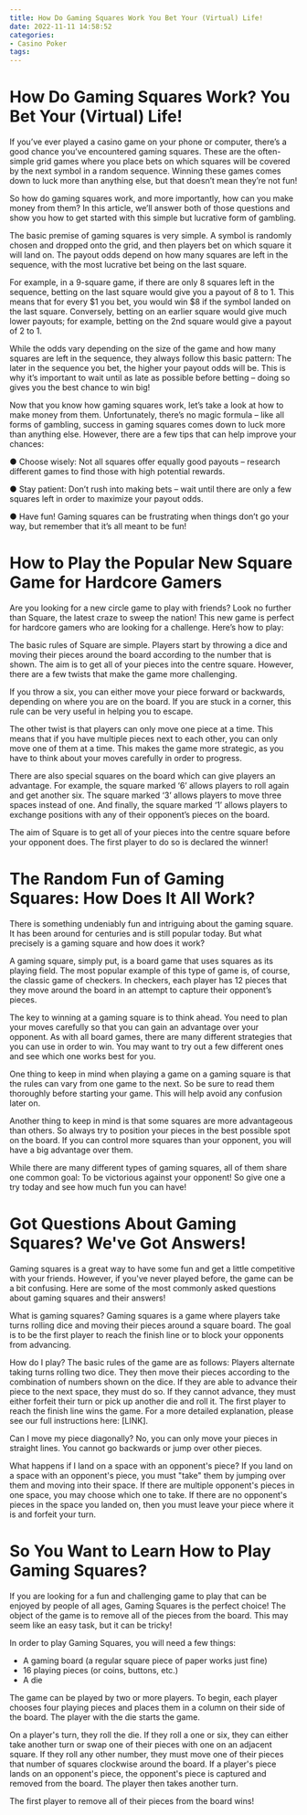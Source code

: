 ```yaml
---
title: How Do Gaming Squares Work You Bet Your (Virtual) Life!
date: 2022-11-11 14:58:52
categories:
- Casino Poker
tags:
---
```



#  How Do Gaming Squares Work? You Bet Your (Virtual) Life!

If you’ve ever played a casino game on your phone or computer, there’s a good chance you’ve encountered gaming squares. These are the often-simple grid games where you place bets on which squares will be covered by the next symbol in a random sequence. Winning these games comes down to luck more than anything else, but that doesn’t mean they’re not fun!

So how do gaming squares work, and more importantly, how can you make money from them? In this article, we’ll answer both of those questions and show you how to get started with this simple but lucrative form of gambling.

The basic premise of gaming squares is very simple. A symbol is randomly chosen and dropped onto the grid, and then players bet on which square it will land on. The payout odds depend on how many squares are left in the sequence, with the most lucrative bet being on the last square.

For example, in a 9-square game, if there are only 8 squares left in the sequence, betting on the last square would give you a payout of 8 to 1. This means that for every $1 you bet, you would win $8 if the symbol landed on the last square. Conversely, betting on an earlier square would give much lower payouts; for example, betting on the 2nd square would give a payout of 2 to 1.

While the odds vary depending on the size of the game and how many squares are left in the sequence, they always follow this basic pattern: The later in the sequence you bet, the higher your payout odds will be. This is why it’s important to wait until as late as possible before betting – doing so gives you the best chance to win big!

Now that you know how gaming squares work, let’s take a look at how to make money from them. Unfortunately, there’s no magic formula – like all forms of gambling, success in gaming squares comes down to luck more than anything else. However, there are a few tips that can help improve your chances:

● Choose wisely: Not all squares offer equally good payouts – research different games to find those with high potential rewards.

● Stay patient: Don’t rush into making bets – wait until there are only a few squares left in order to maximize your payout odds.

● Have fun! Gaming squares can be frustrating when things don’t go your way, but remember that it’s all meant to be fun!

#  How to Play the Popular New Square Game for Hardcore Gamers

Are you looking for a new circle game to play with friends? Look no further than Square, the latest craze to sweep the nation! This new game is perfect for hardcore gamers who are looking for a challenge. Here’s how to play:

The basic rules of Square are simple. Players start by throwing a dice and moving their pieces around the board according to the number that is shown. The aim is to get all of your pieces into the centre square. However, there are a few twists that make the game more challenging.

If you throw a six, you can either move your piece forward or backwards, depending on where you are on the board. If you are stuck in a corner, this rule can be very useful in helping you to escape.

The other twist is that players can only move one piece at a time. This means that if you have multiple pieces next to each other, you can only move one of them at a time. This makes the game more strategic, as you have to think about your moves carefully in order to progress.

There are also special squares on the board which can give players an advantage. For example, the square marked ‘6’ allows players to roll again and get another six. The square marked ‘3’ allows players to move three spaces instead of one. And finally, the square marked ‘1’ allows players to exchange positions with any of their opponent’s pieces on the board.

The aim of Square is to get all of your pieces into the centre square before your opponent does. The first player to do so is declared the winner!

#  The Random Fun of Gaming Squares: How Does It All Work?

There is something undeniably fun and intriguing about the gaming square. It has been around for centuries and is still popular today. But what precisely is a gaming square and how does it work?

A gaming square, simply put, is a board game that uses squares as its playing field. The most popular example of this type of game is, of course, the classic game of checkers. In checkers, each player has 12 pieces that they move around the board in an attempt to capture their opponent’s pieces.

The key to winning at a gaming square is to think ahead. You need to plan your moves carefully so that you can gain an advantage over your opponent. As with all board games, there are many different strategies that you can use in order to win. You may want to try out a few different ones and see which one works best for you.

One thing to keep in mind when playing a game on a gaming square is that the rules can vary from one game to the next. So be sure to read them thoroughly before starting your game. This will help avoid any confusion later on.

Another thing to keep in mind is that some squares are more advantageous than others. So always try to position your pieces in the best possible spot on the board. If you can control more squares than your opponent, you will have a big advantage over them.

While there are many different types of gaming squares, all of them share one common goal: To be victorious against your opponent! So give one a try today and see how much fun you can have!

#  Got Questions About Gaming Squares? We've Got Answers!

Gaming squares is a great way to have some fun and get a little competitive with your friends. However, if you've never played before, the game can be a bit confusing. Here are some of the most commonly asked questions about gaming squares and their answers!

What is gaming squares?
Gaming squares is a game where players take turns rolling dice and moving their pieces around a square board. The goal is to be the first player to reach the finish line or to block your opponents from advancing.

How do I play?
The basic rules of the game are as follows: Players alternate taking turns rolling two dice. They then move their pieces according to the combination of numbers shown on the dice. If they are able to advance their piece to the next space, they must do so. If they cannot advance, they must either forfeit their turn or pick up another die and roll it. The first player to reach the finish line wins the game. For a more detailed explanation, please see our full instructions here: [LINK].

Can I move my piece diagonally?
No, you can only move your pieces in straight lines. You cannot go backwards or jump over other pieces.

What happens if I land on a space with an opponent's piece?
If you land on a space with an opponent's piece, you must "take" them by jumping over them and moving into their space. If there are multiple opponent's pieces in one space, you may choose which one to take. If there are no opponent's pieces in the space you landed on, then you must leave your piece where it is and forfeit your turn.

#  So You Want to Learn How to Play Gaming Squares?

If you are looking for a fun and challenging game to play that can be enjoyed by people of all ages, Gaming Squares is the perfect choice! The object of the game is to remove all of the pieces from the board. This may seem like an easy task, but it can be tricky!

In order to play Gaming Squares, you will need a few things:

- A gaming board (a regular square piece of paper works just fine)
- 16 playing pieces (or coins, buttons, etc.)
- A die

The game can be played by two or more players. To begin, each player chooses four playing pieces and places them in a column on their side of the board. The player with the die starts the game.

On a player's turn, they roll the die. If they roll a one or six, they can either take another turn or swap one of their pieces with one on an adjacent square. If they roll any other number, they must move one of their pieces that number of squares clockwise around the board. If a player's piece lands on an opponent's piece, the opponent's piece is captured and removed from the board. The player then takes another turn.

The first player to remove all of their pieces from the board wins!